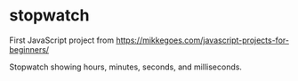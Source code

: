# stopwatch
First JavaScript project from https://mikkegoes.com/javascript-projects-for-beginners/

Stopwatch showing hours, minutes, seconds, and milliseconds. 